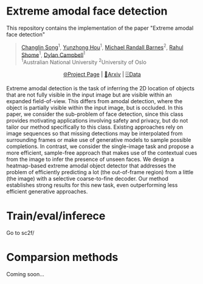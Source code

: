# Extreme amodal face detection

This repository contains the implementation of the paper "Extreme amodal face detection"

<!-- Keywords: Image Inpainting, Diffusion Models, Image Generation -->

> [Changlin Song](https://charliesong1999.github.io/)<sup>1</sup>, [Yunzhong Hou](https://hou-yz.github.io/)<sup>1</sup>, [Michael Randall Barnes](https://xinntao.github.io/)<sup>2</sup>, [Rahul Shome](https://rahulsho.me/)<sup>1</sup>, [Dylan Campbell](https://sites.google.com/view/djcampbell)<sup>1</sup><br>
> <sup>1</sup>Australian National University <sup>2</sup>University of Oslo


<p align="center">
  <a href="https://charliesong1999.github.io/exaft_web/">🌐Project Page</a> |
  <a href="https://arxiv.org/abs/2510.06791">📜Arxiv</a> |
  <a href="ttps://drive.google.com/drive/folders/1FM-YG7vuBazMkVu-3es4PPXXuxigHiuF?dmr=1&ec=wgc-drive-hero-gotof">🗄️Data</a>
  <!-- <a href="https://drive.google.com/file/d/1IkEBWcd2Fui2WHcckap4QFPcCI0gkHBh/view">📹Video</a> |
  <a href="https://huggingface.co/spaces/TencentARC/BrushNet">🤗Hugging Face Demo</a> | -->
</p>

Extreme amodal detection is the task of inferring the 2D location of objects that are not fully visible in the input image but are visible within an expanded field-of-view. This differs from amodal detection, where the object is partially visible within the input image, but is occluded. In this paper, we consider the sub-problem of face detection, since this class provides motivating applications involving safety and privacy, but do not tailor our method specifically to this class. Existing approaches rely on image sequences so that missing detections may be interpolated from surrounding frames or make use of generative models to sample possible completions. In contrast, we consider the single-image task and propose a more efficient, sample-free approach that makes use of the contextual cues from the image to infer the presence of unseen faces. We design a heatmap-based extreme amodal object detector that addresses the problem of efficiently predicting a lot (the out-of-frame region) from a little (the image) with a selective coarse-to-fine decoder. Our method establishes strong results for this new task, even outperforming less efficient generative approaches.

# Train/eval/inferece

Go to sc2f/

# Comparsion methods

Coming soon...


